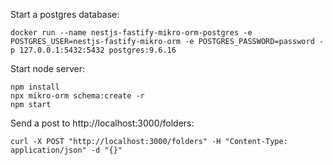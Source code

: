 Start a postgres database:

`docker run --name nestjs-fastify-mikro-orm-postgres -e POSTGRES_USER=nestjs-fastify-mikro-orm -e POSTGRES_PASSWORD=password -p 127.0.0.1:5432:5432 postgres:9.6.16`

Start node server:

```
npm install
npx mikro-orm schema:create -r
npm start
```

Send a post to http://localhost:3000/folders:

`curl -X POST "http://localhost:3000/folders" -H "Content-Type: application/json" -d "{}"`
